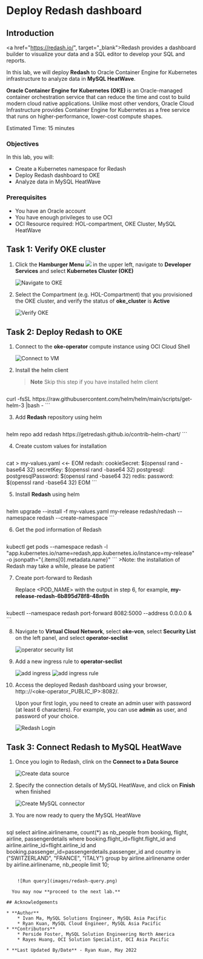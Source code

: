 # Deploy Redash dashboard

## Introduction

<a href="https://redash.io/", target="\_blank">Redash</a> provides a dashboard builder to visualize your data and a SQL editor to develop your SQL and reports.

In this lab, we will deploy **Redash** to Oracle Container Engine for Kubernetes infrastructure to analyze data in **MySQL HeatWave**.

**Oracle Container Engine for Kubernetes (OKE)** is an Oracle-managed container orchestration service that can reduce the time and cost to build modern cloud native applications. Unlike most other vendors, Oracle Cloud Infrastructure provides Container Engine for Kubernetes as a free service that runs on higher-performance, lower-cost compute shapes.

Estimated Time: 15 minutes

### Objectives

In this lab, you will:

* Create a Kubernetes namespace for Redash
* Deploy Redash dashboard to OKE
* Analyze data in MySQL HeatWave

### Prerequisites

* You have an Oracle account
* You have enough privileges to use OCI
* OCI Resource required: HOL-compartment, OKE Cluster, MySQL HeatWave

## Task 1: Verify OKE cluster

1. Click the **Hamburger Menu** ![](images/hamburger.png) in the upper left, navigate to **Developer Services** and select **Kubernetes Cluster (OKE)**

    ![Navigate to OKE](images/navigate-to-oke.png)

2. Select the Compartment (e.g. HOL-Compartment) that you provisioned the OKE cluster, and verify the status of **oke_cluster** is **Active**

    ![Verify OKE](images/click-cluster.png)

## Task 2: Deploy Redash to OKE

1. Connect to the **oke-operator** compute instance using OCI Cloud Shell

	![Connect to VM](images/connect-to-vm.png)

2. Install the helm client

	>**Note** Skip this step if you have installed helm client

	```
<copy>
curl -fsSL https://raw.githubusercontent.com/helm/helm/main/scripts/get-helm-3 |bash -
</copy>
```

3. Add **Redash** repository using helm

	```
<copy>
helm repo add redash https://getredash.github.io/contrib-helm-chart/
</copy>
```

4. Create custom values for installation

	```
<copy>
cat > my-values.yaml <<- EOM
redash:
  cookieSecret: $(openssl rand -base64 32)
  secretKey: $(openssl rand -base64 32)
postgresql:
  postgresqlPassword: $(openssl rand -base64 32)
redis:
  password: $(openssl rand -base64 32)
EOM
</copy>
```

5. Install **Redash** using helm

	```
<copy>
helm upgrade --install -f my-values.yaml my-release redash/redash --namespace redash --create-namespace
</copy>
```

6. Get the pod information of Redash

	```
<copy>
kubectl get pods --namespace redash -l "app.kubernetes.io/name=redash,app.kubernetes.io/instance=my-release" -o jsonpath="{.items[0].metadata.name}"
</copy>
```
	>Note: the installation of Redash may take a while, please be patient

7. Create port-forward to Redash

	Replace &lt;POD&#95;NAME&gt; with the output in step 6, for example, **my-release-redash-6b895d78f8-48n9h**

	```
<copy>
kubectl --namespace redash port-forward <POD_NAME> 8082:5000 --address 0.0.0.0 &
</copy>
```

8. Navigate to **Virtual Cloud Network**, select **oke-vcn**, select **Security List** on the left panel, and select **operator-seclist**

	![operator security list](images/operator-seclist.png)

9. Add a new ingress rule to **operator-seclist**

	![add ingress](images/add-ingress-rule.png)
	![add ingress rule](images/vcn-seclist.png)

9. Access the deployed Redash dashboard using your browser, http:://&lt;oke-operator&#95;PUBLIC&#95;IP&gt;:8082/.

	Upon your first login, you need to create an admin user with password (at least 6 characters). For example, you can use **admin** as user, and password of your choice.

	![Redash Login](images/redash-initial-setup.png)

## Task 3: Connect Redash to MySQL HeatWave

1. Once you login to Redash, clink on the **Connect to a Data Source**

	![Create data source](images/redash-create-data-source.png)

2. Specify the connection details of MySQL HeatWave, and click on **Finish** when finished

	![Create MySQL connector](images/redash-create-mysql.png)

3. You are now ready to query the MySQL HeatWave

	```
sql
<copy>
select airline.airlinename, count(*) as nb_people from booking, flight, airline, passengerdetails
where booking.flight_id=flight.flight_id and
airline.airline_id=flight.airline_id and
booking.passenger_id=passengerdetails.passenger_id and
country in ("SWITZERLAND", "FRANCE", "ITALY")
group by
airline.airlinename
order by
airline.airlinename, nb_people
limit 10;
</copy>
```

	![Run query](images/redash-query.png)

  You may now **proceed to the next lab.**

## Acknowledgements

* **Author**
	* Ivan Ma, MySQL Solutions Engineer, MySQL Asia Pacific
	* Ryan Kuan, MySQL Cloud Engineer, MySQL Asia Pacific
* **Contributors**
	* Perside Foster, MySQL Solution Engineering North America
	* Rayes Huang, OCI Solution Specialist, OCI Asia Pacific

* **Last Updated By/Date** - Ryan Kuan, May 2022
